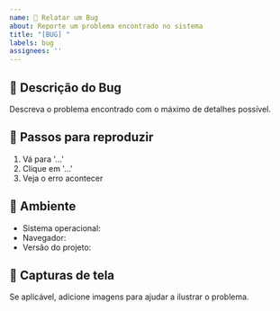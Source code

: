 ```yaml
---
name: 🐞 Relatar um Bug
about: Reporte um problema encontrado no sistema
title: "[BUG] "
labels: bug
assignees: ''
---
```


## 🐞 Descrição do Bug
Descreva o problema encontrado com o máximo de detalhes possível.

## 🔁 Passos para reproduzir
1. Vá para '...'
2. Clique em '...'
3. Veja o erro acontecer

## 📱 Ambiente
- Sistema operacional:
- Navegador:
- Versão do projeto:

## 📸 Capturas de tela
Se aplicável, adicione imagens para ajudar a ilustrar o problema.
